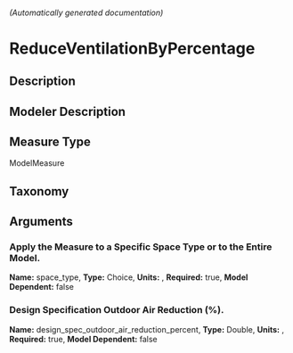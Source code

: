 

###### (Automatically generated documentation)

# ReduceVentilationByPercentage

## Description


## Modeler Description


## Measure Type
ModelMeasure

## Taxonomy


## Arguments


### Apply the Measure to a Specific Space Type or to the Entire Model.

**Name:** space_type,
**Type:** Choice,
**Units:** ,
**Required:** true,
**Model Dependent:** false

### Design Specification Outdoor Air Reduction (%).

**Name:** design_spec_outdoor_air_reduction_percent,
**Type:** Double,
**Units:** ,
**Required:** true,
**Model Dependent:** false




